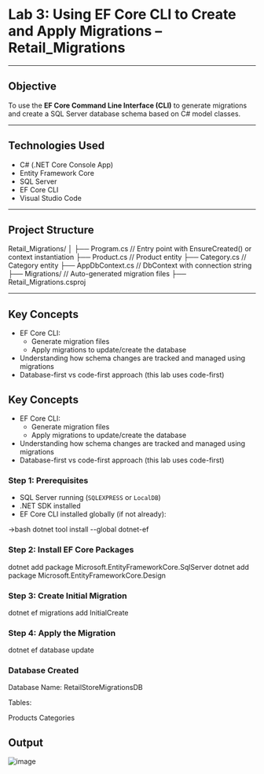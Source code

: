 # Lab 3: Using EF Core CLI to Create and Apply Migrations – Retail_Migrations

---

## Objective

To use the **EF Core Command Line Interface (CLI)** to generate migrations and create a SQL Server database schema based on C# model classes.

---

## Technologies Used

- C# (.NET Core Console App)
- Entity Framework Core
- SQL Server
- EF Core CLI
- Visual Studio Code

---

## Project Structure
Retail_Migrations/
│
├── Program.cs // Entry point with EnsureCreated() or context instantiation
├── Product.cs // Product entity
├── Category.cs // Category entity
├── AppDbContext.cs // DbContext with connection string
├── Migrations/ // Auto-generated migration files
├── Retail_Migrations.csproj


---

## Key Concepts

- EF Core CLI:
  - Generate migration files
  - Apply migrations to update/create the database
- Understanding how schema changes are tracked and managed using migrations
- Database-first vs code-first approach (this lab uses code-first)

## Key Concepts

- EF Core CLI:
  - Generate migration files
  - Apply migrations to update/create the database
- Understanding how schema changes are tracked and managed using migrations
- Database-first vs code-first approach (this lab uses code-first)

### Step 1: Prerequisites

- SQL Server running (`SQLEXPRESS` or `LocalDB`)
- .NET SDK installed
- EF Core CLI installed globally (if not already):

->bash
dotnet tool install --global dotnet-ef

### Step 2: Install EF Core Packages

dotnet add package Microsoft.EntityFrameworkCore.SqlServer
dotnet add package Microsoft.EntityFrameworkCore.Design

### Step 3: Create Initial Migration

dotnet ef migrations add InitialCreate

### Step 4: Apply the Migration

dotnet ef database update

### Database Created

Database Name: RetailStoreMigrationsDB

Tables:

  Products
  Categories

## Output
![image](https://github.com/user-attachments/assets/cad6843e-2375-417f-9ed9-cc09942412ef)


